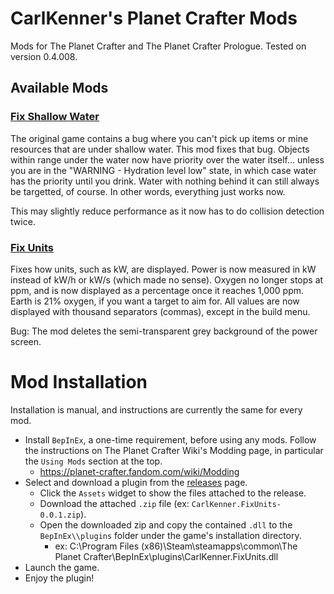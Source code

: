 ﻿# CarlKenner's Planet Crafter Mods

Mods for The Planet Crafter and The Planet Crafter Prologue.
Tested on version 0.4.008.

## Available Mods

### [Fix Shallow Water](src/mods/FixShallowWater)
The original game contains a bug where you can't pick up items or mine resources that are under shallow water.
This mod fixes that bug. Objects within range under the water now have priority over the water itself...
unless you are in the "WARNING - Hydration level low" state, in which case water has the priority until you drink.
Water with nothing behind it can still always be targetted, of course.
In other words, everything just works now.

This may slightly reduce performance as it now has to do collision detection twice.

### [Fix Units](src/mods/FixUnits)
Fixes how units, such as kW, are displayed. Power is now measured in kW instead of kW/h or kW/s (which made no sense).
Oxygen no longer stops at ppm, and is now displayed as a percentage once it reaches 1,000 ppm. Earth is 21% oxygen, if you want a target to aim for.
All values are now displayed with thousand separators (commas), except in the build menu.

Bug: The mod deletes the semi-transparent grey background of the power screen.

# Mod Installation

Installation is manual, and instructions are currently the same for every mod.

* Install `BepInEx`, a one-time requirement, before using any mods. Follow the instructions on The Planet Crafter Wiki's Modding page, in particular the `Using Mods` section at the top.
  * https://planet-crafter.fandom.com/wiki/Modding
* Select and download a plugin from the [releases](//github.com/carlkenner/planetcrafter-mods/releases) page.
  * Click the `Assets` widget to show the files attached to the release.
  * Download the attached `.zip` file (ex: `CarlKenner.FixUnits-0.0.1.zip`).
  * Open the downloaded zip and copy the contained `.dll` to the `BepInEx\\plugins` folder under the game's installation directory.
    * ex: C:\\Program Files (x86)\\Steam\\steamapps\\common\\The Planet Crafter\\BepInEx\\plugins\\CarlKenner.FixUnits.dll
* Launch the game.
* Enjoy the plugin!
